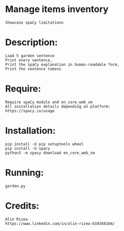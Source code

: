 
# **Manage items inventory**
    Showcase spaCy limitationn
    

# **Description:**
    Load 5 garden sentence
    Print every sentence,
    Print the spaCy explanation in human-readable form,
    Print the sentence tokens

# **Require:**
    Require spaCy module and en_core_web_sm
    All installation details depending on platform:
    https://spacy.io/usage
    

# **Installation:**
    pip install -U pip setuptools wheel
    pip install -U spacy
    python3 -m spacy download en_core_web_sm
    
# **Running:**
    garden.py

# **Credits:**
    Alin Rizea
    https://www.linkedin.com/in/alin-rizea-b10368104/
